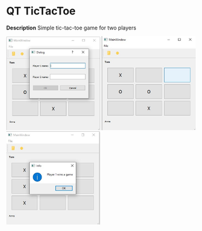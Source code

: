 # QT TicTacToe

**Description**
Simple tic-tac-toe game for two players

<img src="../images/tictactoeQT1.jpg" alt="Image" width="250"/>
<img src="../images/tictactoeQT2.jpg" alt="Image" width="250"/> 
<img src="../images/tictactoeQT3.jpg" alt="Image" width="250"/> 
